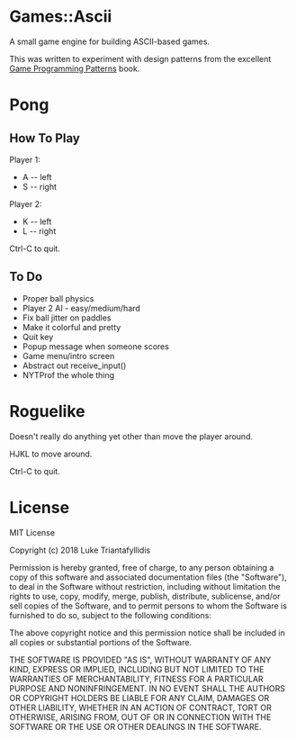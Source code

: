# Games::Ascii

A small game engine for building ASCII-based games.

This was written to experiment with design patterns from the excellent
[Game Programming Patterns](http://gameprogrammingpatterns.com/) book.

# Pong

## How To Play

Player 1:
* A -- left
* S -- right

Player 2:
* K -- left
* L -- right

Ctrl-C to quit.

## To Do

* Proper ball physics
* Player 2 AI - easy/medium/hard
* Fix ball jitter on paddles
* Make it colorful and pretty
* Quit key
* Popup message when someone scores
* Game menu/intro screen
* Abstract out receive\_input()
* NYTProf the whole thing

# Roguelike

Doesn't really do anything yet other than move the player around.

HJKL to move around.

Ctrl-C to quit.

# License

MIT License

Copyright (c) 2018 Luke Triantafyllidis

Permission is hereby granted, free of charge, to any person obtaining a copy
of this software and associated documentation files (the "Software"), to deal
in the Software without restriction, including without limitation the rights
to use, copy, modify, merge, publish, distribute, sublicense, and/or sell
copies of the Software, and to permit persons to whom the Software is
furnished to do so, subject to the following conditions:

The above copyright notice and this permission notice shall be included in all
copies or substantial portions of the Software.

THE SOFTWARE IS PROVIDED "AS IS", WITHOUT WARRANTY OF ANY KIND, EXPRESS OR
IMPLIED, INCLUDING BUT NOT LIMITED TO THE WARRANTIES OF MERCHANTABILITY,
FITNESS FOR A PARTICULAR PURPOSE AND NONINFRINGEMENT. IN NO EVENT SHALL THE
AUTHORS OR COPYRIGHT HOLDERS BE LIABLE FOR ANY CLAIM, DAMAGES OR OTHER
LIABILITY, WHETHER IN AN ACTION OF CONTRACT, TORT OR OTHERWISE, ARISING FROM,
OUT OF OR IN CONNECTION WITH THE SOFTWARE OR THE USE OR OTHER DEALINGS IN THE
SOFTWARE.
